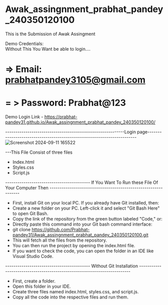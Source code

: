 # Awak_assingnment_prabhat_pandey_240350120100


This is the Submission of Awak Assingment

 Demo Credentials:   
   Without This You Want be able to login....
       
# =>    Email: prabhatpandey3105@gmail.com   

# = >   Password: Prabhat@123



Demo Login Link - https://prabhat-pandey31.github.io/Awak_assingnment_prabhat_pandey_240350120100/




-----------------------------------------------------------Login page------------------------------------------------------------------------
![Screenshot 2024-09-11 165522](https://github.com/user-attachments/assets/9b49c8a3-eafa-4f8a-80b7-5a9df765a40c)




---This File  Consist of three files 
- Index.html
- Styles.css
- Script.js

 ------------------------------------------ If You Want To Run these File Of Your Computer Then ---------------------------------------------------------------
- First, install Git on your local PC. If you already have Git installed, then:
- Create a new folder on your PC. Left-click it and select "Git Bash Here" to open Git Bash.
- Copy the link of the repository from the green button labeled "Code," or:
- Directly paste this command into your Git bash command interface:
- git clone https://github.com/Prabhat-pandey31/Awak_assingnment_prabhat_pandey_240350120100.git
- This will fetch all the files from the repository.
- You can then run the project by opening the index.html file.
- If you want to check the code, you can open the folder in an IDE like Visual Studio Code.

 ------------------------------------------ Without Git Installation -------------------------------------------------------------------------
- First, create a folder.
- Open this folder in your IDE.
- Create three files named index.html, styles.css, and script.js.
- Copy all the code into the respective files and run them.

